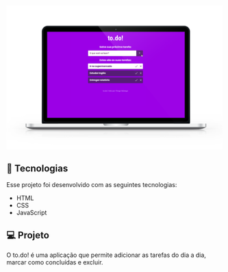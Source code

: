 <p align="center">
  <img alt="to.do" title="to.do" src="https://github.com/thiagodanobrega/to.do/blob/master/image_to_do.png?raw=true" width="900px" />
</p>

## 🚀 Tecnologias

Esse projeto foi desenvolvido com as seguintes tecnologias:

- HTML
- CSS
- JavaScript

## 💻 Projeto

O to.do! é uma aplicação que permite adicionar as tarefas do dia a dia, marcar como concluídas e excluir.


